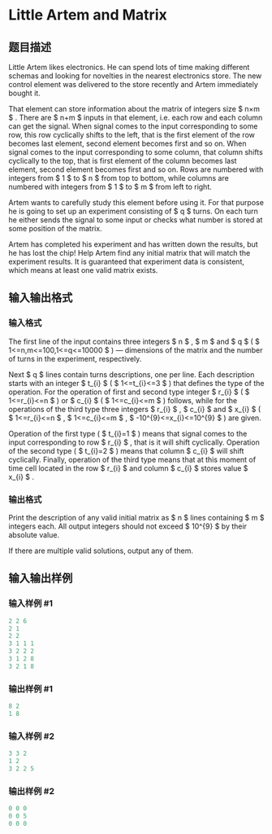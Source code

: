 # Little Artem and Matrix

## 题目描述

Little Artem likes electronics. He can spend lots of time making different schemas and looking for novelties in the nearest electronics store. The new control element was delivered to the store recently and Artem immediately bought it.

That element can store information about the matrix of integers size $ n×m $ . There are $ n+m $ inputs in that element, i.e. each row and each column can get the signal. When signal comes to the input corresponding to some row, this row cyclically shifts to the left, that is the first element of the row becomes last element, second element becomes first and so on. When signal comes to the input corresponding to some column, that column shifts cyclically to the top, that is first element of the column becomes last element, second element becomes first and so on. Rows are numbered with integers from $ 1 $ to $ n $ from top to bottom, while columns are numbered with integers from $ 1 $ to $ m $ from left to right.

Artem wants to carefully study this element before using it. For that purpose he is going to set up an experiment consisting of $ q $ turns. On each turn he either sends the signal to some input or checks what number is stored at some position of the matrix.

Artem has completed his experiment and has written down the results, but he has lost the chip! Help Artem find any initial matrix that will match the experiment results. It is guaranteed that experiment data is consistent, which means at least one valid matrix exists.

## 输入输出格式

### 输入格式

The first line of the input contains three integers $ n $ , $ m $ and $ q $ ( $ 1<=n,m<=100,1<=q<=10000 $ ) — dimensions of the matrix and the number of turns in the experiment, respectively.

Next $ q $ lines contain turns descriptions, one per line. Each description starts with an integer $ t_{i} $ ( $ 1<=t_{i}<=3 $ ) that defines the type of the operation. For the operation of first and second type integer $ r_{i} $ ( $ 1<=r_{i}<=n $ ) or $ c_{i} $ ( $ 1<=c_{i}<=m $ ) follows, while for the operations of the third type three integers $ r_{i} $ , $ c_{i} $ and $ x_{i} $ ( $ 1<=r_{i}<=n $ , $ 1<=c_{i}<=m $ , $ -10^{9}<=x_{i}<=10^{9} $ ) are given.

Operation of the first type ( $ t_{i}=1 $ ) means that signal comes to the input corresponding to row $ r_{i} $ , that is it will shift cyclically. Operation of the second type ( $ t_{i}=2 $ ) means that column $ c_{i} $ will shift cyclically. Finally, operation of the third type means that at this moment of time cell located in the row $ r_{i} $ and column $ c_{i} $ stores value $ x_{i} $ .

### 输出格式

Print the description of any valid initial matrix as $ n $ lines containing $ m $ integers each. All output integers should not exceed $ 10^{9} $ by their absolute value.

If there are multiple valid solutions, output any of them.

## 输入输出样例

### 输入样例 #1

```cpp
2 2 6
2 1
2 2
3 1 1 1
3 2 2 2
3 1 2 8
3 2 1 8

```
### 输出样例 #1

```cpp
8 2 
1 8 

```
### 输入样例 #2

```cpp
3 3 2
1 2
3 2 2 5

```
### 输出样例 #2

```cpp
0 0 0 
0 0 5 
0 0 0 

```
